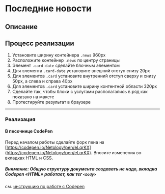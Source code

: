 # Последние новости

## Описание

## Процесс реализации

1. Установите ширину контейнера `.news` 960px
2. Расположите контейнер `.news` по центру страницы
3. Элемент `.card-date` сделайте блочным элементом
4. Для элемента `.card-date` установите внешний отступ снизу 20px
5. Для элементов `.card` установите внутренний отступ сверху и снизу 50px, а слева и справа 40px  
6. Для элементов `.card` установите ширину контентной области 320px
7. Сделайте так, чтобы блоки с услугами располагались в ряд как показано на макете
8. Протестируйте результат в браузере

---

### Реализация

#### В песочнице CodePen

Перед началом работы сделайте форк пена на [https://codepen.io/Netology/pen/eLqrKX](https://codepen.io/Netology/pen/eLqrKX). Вносите изменения во вкладках HTML и CSS.

##### Внимание: Общую структуру документа создавать не надо, вкладка Codepen «HTML» работает, как тег `<body>`
см. [инструкцию по работе с Codepen](https://netology-university.bitbucket.io/guides/wm/codepen-guide/)
